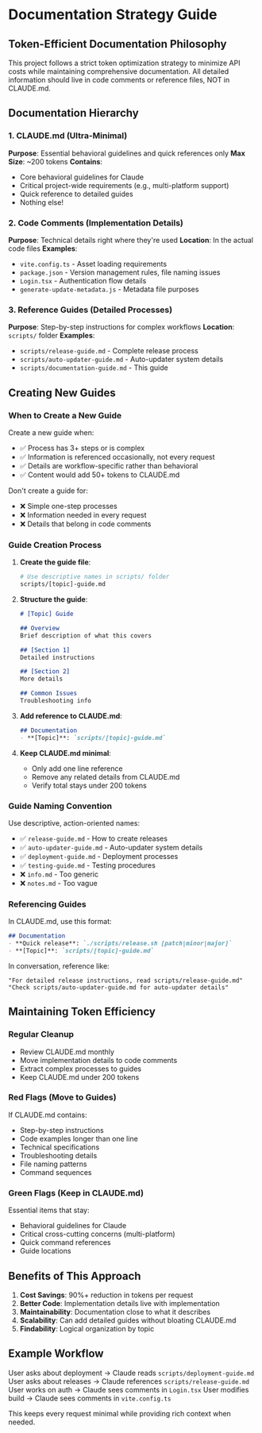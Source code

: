 # Documentation Strategy Guide

## Token-Efficient Documentation Philosophy

This project follows a strict token optimization strategy to minimize API costs while maintaining comprehensive documentation. All detailed information should live in code comments or reference files, NOT in CLAUDE.md.

## Documentation Hierarchy

### 1. CLAUDE.md (Ultra-Minimal)
**Purpose**: Essential behavioral guidelines and quick references only
**Max Size**: ~200 tokens
**Contains**:
- Core behavioral guidelines for Claude
- Critical project-wide requirements (e.g., multi-platform support)
- Quick reference to detailed guides
- Nothing else!

### 2. Code Comments (Implementation Details)
**Purpose**: Technical details right where they're used
**Location**: In the actual code files
**Examples**:
- `vite.config.ts` - Asset loading requirements
- `package.json` - Version management rules, file naming issues
- `Login.tsx` - Authentication flow details
- `generate-update-metadata.js` - Metadata file purposes

### 3. Reference Guides (Detailed Processes)
**Purpose**: Step-by-step instructions for complex workflows
**Location**: `scripts/` folder
**Examples**:
- `scripts/release-guide.md` - Complete release process
- `scripts/auto-updater-guide.md` - Auto-updater system details
- `scripts/documentation-guide.md` - This guide

## Creating New Guides

### When to Create a New Guide
Create a new guide when:
- ✅ Process has 3+ steps or is complex
- ✅ Information is referenced occasionally, not every request
- ✅ Details are workflow-specific rather than behavioral
- ✅ Content would add 50+ tokens to CLAUDE.md

Don't create a guide for:
- ❌ Simple one-step processes
- ❌ Information needed in every request
- ❌ Details that belong in code comments

### Guide Creation Process

1. **Create the guide file**:
   ```bash
   # Use descriptive names in scripts/ folder
   scripts/[topic]-guide.md
   ```

2. **Structure the guide**:
   ```markdown
   # [Topic] Guide
   
   ## Overview
   Brief description of what this covers
   
   ## [Section 1]
   Detailed instructions
   
   ## [Section 2]
   More details
   
   ## Common Issues
   Troubleshooting info
   ```

3. **Add reference to CLAUDE.md**:
   ```markdown
   ## Documentation
   - **[Topic]**: `scripts/[topic]-guide.md`
   ```

4. **Keep CLAUDE.md minimal**:
   - Only add one line reference
   - Remove any related details from CLAUDE.md
   - Verify total stays under 200 tokens

### Guide Naming Convention

Use descriptive, action-oriented names:
- ✅ `release-guide.md` - How to create releases
- ✅ `auto-updater-guide.md` - Auto-updater system details
- ✅ `deployment-guide.md` - Deployment processes
- ✅ `testing-guide.md` - Testing procedures
- ❌ `info.md` - Too generic
- ❌ `notes.md` - Too vague

### Referencing Guides

In CLAUDE.md, use this format:
```markdown
## Documentation
- **Quick release**: `./scripts/release.sh [patch|minor|major]`
- **[Topic]**: `scripts/[topic]-guide.md`
```

In conversation, reference like:
```
"For detailed release instructions, read scripts/release-guide.md"
"Check scripts/auto-updater-guide.md for auto-updater details"
```

## Maintaining Token Efficiency

### Regular Cleanup
- Review CLAUDE.md monthly
- Move implementation details to code comments
- Extract complex processes to guides
- Keep CLAUDE.md under 200 tokens

### Red Flags (Move to Guides)
If CLAUDE.md contains:
- Step-by-step instructions
- Code examples longer than one line
- Technical specifications
- Troubleshooting details
- File naming patterns
- Command sequences

### Green Flags (Keep in CLAUDE.md)
Essential items that stay:
- Behavioral guidelines for Claude
- Critical cross-cutting concerns (multi-platform)
- Quick command references
- Guide locations

## Benefits of This Approach

1. **Cost Savings**: 90%+ reduction in tokens per request
2. **Better Code**: Implementation details live with implementation
3. **Maintainability**: Documentation close to what it describes
4. **Scalability**: Can add detailed guides without bloating CLAUDE.md
5. **Findability**: Logical organization by topic

## Example Workflow

User asks about deployment → Claude reads `scripts/deployment-guide.md`
User asks about releases → Claude references `scripts/release-guide.md`
User works on auth → Claude sees comments in `Login.tsx`
User modifies build → Claude sees comments in `vite.config.ts`

This keeps every request minimal while providing rich context when needed.